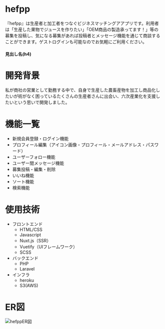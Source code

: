 # hefpp
『hefpp』は生産者と加工者をつなぐビジネスマッチングアアプリです。利用者は「生産した果物でジュースを作りたい」「OEM商品の製造承ってます！」等の募集を投稿し、気になる募集があれば投稿者とメッセージ機能を通じて商談することができます。ゲストログインも可能なのでお気軽にご利用ください。
#### 見出し名(h4)
# 開発背景
私が商社の営業として勤務する中で、自身で生産した農畜産物を加工し商品化したいが術がなく困っているたくさんの生産者さんに出会い、六次産業化を支援したいという思いで開発しました。
# 機能一覧
- 新規会員登録・ログイン機能
- プロフィール編集（アイコン画像・プロフィール・メールアドレス・パスワード）
- ユーザーフォロー機能
- ユーザー間メッセージ機能
- 募集投稿・編集・削除
- いいね機能
- ソート機能
- 検索機能
# 使用技術
- フロントエンド
    - HTML/CSS
    - Javascript
    - Nuxt.js（SSR）
    - Vuetify（UIフレームワーク）
    - SCSS
 - バックエンド
    - PHP
    - Laravel
 - インフラ
    - heroku
    - S3(AWS)
    
# ER図
![hefppER図](https://user-images.githubusercontent.com/71250050/124048925-5f8a3a80-da52-11eb-9395-e67a8957014a.jpg)


